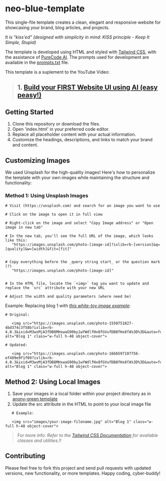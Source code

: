 # neo-blue-template

This single-file template creates a clean, elegant and responsive website for showcasing your brand, blog articles, and projects.

_It is "kiss'ed" (designed with simplicity in mind: KISS principle - Keep It Simple, Stupid)_

The template is developed using HTML and styled with [Tailwind CSS](https://tailwindcss.com/), with the assistance of [PureCode AI](https://purecode.ai/). The prompts used for development are available in the [prompts.txt](https://github.com/douglascybersec/cyber-blog-templates/blob/root/neo-blue/prompts.txt) file.

This template is a suplement to the YouTube Video:
> ## 1. [Build your FIRST Website UI using AI (easy peasy!)](https://youtu.be/AHu4uMpmaNg)


## Getting Started

1. Clone this repository or download the files.
2. Open 'index.html' in your preferred code editor.
3. Replace all placeholder content with your actual information.
4. Customize the headings, descriptions, and links to match your brand and content.


## Customizing Images

We used Unsplash for the high-quality images! Here's how to personalize the template with your own images while maintaining the structure and functionality:

### Method 1: Using Unsplash Images
```
# Visit (https://unsplash.com) and search for an image you want to use

# Click on the image to open it in full view

# Right-click on the image and select "Copy Image address" or "Open image in new tab"

# In the new tab, you'll see the full URL of the image, which looks like this:
   "https://images.unsplash.com/photo-[image-id]?ixlib=rb-[version]&q=[quality]&w=[width]&fit=[fit]"


# Copy everything before the _query string start_ or the question mark (?)
   "https://images.unsplash.com/photo-[image-id]"


# In the HTML file, locate the `<img>` tag you want to update and replace the `src` attribute with your new URL

# Adjust the width and quality parameters (where need be)

```

Example:
Replacing blog 1 with _[this white-toy image example](https://unsplash.com/photos/a-white-toy-with-a-black-nose-6UDansS-rPI):_

```
# Original:

   <img src="https://images.unsplash.com/photo-1550751827-4bd374c3f58b?ixlib=rb-4.0.3&ixid=M3wxMjA3fDB8MHxwaG90by1wYWdlfHx8fGVufDB8fHx8fA%3D%3D&auto=format&fit=crop&w=800&q=80" alt="Blog 1" class="w-full h-48 object-cover">

# Updated:

   <img src="https://images.unsplash.com/photo-1666597107756-ef489e9f1f09?ixlib=rb-4.0.3&ixid=M3wxMjA3fDB8MHxwaG90by1wYWdlfHx8fGVufDB8fHx8fA%3D%3D&auto=format&fit=crop&w=800&q=80" alt="Blog 1" class="w-full h-48 object-cover">

```

## Method 2: Using Local Images
1. Save your images in a local folder within your project directory as in [anony-green template](https://github.com/douglascybersec/cyber-blog-templates/tree/root/anony-green)
2. Update the src attribute in the HTML to point to your local image file
```
   # Example:

   <img src="images/your-image-filename.jpg" alt="Blog 1" class="w-full h-48 object-cover">

```

> For more info: _Refer to the [Tailwind CSS Documentation](https://tailwindcss.com/docs/installation)  for available classes and utilities.!!_

## Contributing
Please feel free to fork this project and send pull requests with updated versions, new functionality, or more templates. Happy coding, cyber-buddy!



